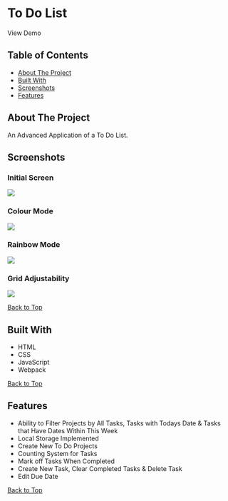# To Do List

View Demo

## Table of Contents
- [About The Project](#about-the-project)
- [Built With](#built-with)
- [Screenshots](#screenshots)
- [Features](#features)

## About The Project
An Advanced Application of a To Do List.

## Screenshots

### Initial Screen
![](screenshots/initial-screen-etch-a-sketch.png)

### Colour Mode
![](screenshots/colour-mode-etch-a-sketch.png)

### Rainbow Mode
![](screenshots/rainbow-mode-etch-a-sketch.png)

### Grid Adjustability
![](screenshots/grid-adjustability-etch-a-sketch.png)

[Back to Top](#to-do-list)

## Built With
- HTML
- CSS
- JavaScript
- Webpack

[Back to Top](#to-do-list)

## Features

- Ability to Filter Projects by All Tasks, Tasks with Todays Date & Tasks that Have Dates Within This Week
- Local Storage Implemented
- Create New To Do Projects
- Counting System for Tasks
- Mark off Tasks When Completed
- Create New Task, Clear Completed Tasks & Delete Task
- Edit Due Date

[Back to Top](#to-do-list)
